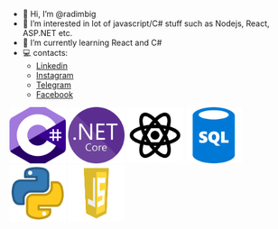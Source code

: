 - 👋 Hi, I’m @radimbig
- 👀 I’m interested in lot of javascript/C# stuff such as Nodejs, React, ASP.NET etc.
- 🌱 I’m currently learning React and C#
- 💻 contacts:
  - [Linkedin](https://www.linkedin.com/in/radimbig/)
  - [Instagram](https://instagram.com/radimbig)
  - [Telegram](https://t.me/radimbig)
  - [Facebook](https://facebook.com/radimvadim1)



<div class="image-row">
  <img src="https://github.com/radimbig/radimbig/blob/main/images/C_sharp.png?raw=truee" alt="C# ico" width="100" height="100">
  <img src="https://github.com/radimbig/radimbig/blob/main/images/net.png?raw=true" alt="net ico" width="100" height="100">
  <img src="https://github.com/radimbig/radimbig/blob/main/images/react.png?raw=true" alt="react ico" width="100" height="100">
  <img src="https://github.com/radimbig/radimbig/blob/main/images/SQL.png?raw=true" alt="sql ico" width="100" height="100">
  <img src="https://github.com/radimbig/radimbig/blob/main/images/python.png?raw=true" alt="python ico" width="100" height="100">
  <img src="https://github.com/radimbig/radimbig/blob/main/images/js.png?raw=true" alt="js ico" width="100" height="100">
</div>

<!---
radimbig/radimbig is a ✨ special ✨ repository because its `README.md` (this file) appears on your GitHub profile.
You can click the Preview link to take a look at your changes.
--->

